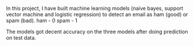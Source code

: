 In this project, I have built machine learning models (naive bayes, support vector machine and logistic regression) to detect an email as ham (good) or spam (bad).
ham - 0
spam - 1

The models got decent accuracy on the three models after doing prediction on test data.
